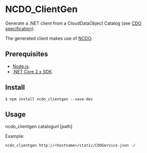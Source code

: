# NCDO_ClientGen
Generate a .NET client from a CloudDataObject Catalog (see <a href="https://github.com/CloudDataObject/CDO">CDO specification</a>). 

The generated client makes use of <a href="https://github.com/RobinHerbots/NCDO">NCDO</a>.

## Prerequisites 
-  <a href="https://nodejs.org/en/download/">Node.js</a>.
-  <a href="https://www.microsoft.com/net/download/core">.NET Core 2.x SDK</a>.

## Install

    $ npm install ncdo_clientgen --save-dev

## Usage

ncdo_clientgen catalogurl [path]


Example:
```
ncdo_clientgen http://<hostname>/static/CDOService.json ./
```

